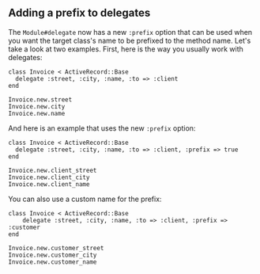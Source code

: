 ## Adding a prefix to delegates

The `Module#delegate` now has a new `:prefix` option that can be used when you want the target class's name to be prefixed to the method name. Let's take a look at two examples. First, here is the way you usually work with delegates:

	class Invoice < ActiveRecord::Base
	  delegate :street, :city, :name, :to => :client
	end

	Invoice.new.street
	Invoice.new.city
	Invoice.new.name

And here is an example that uses the new `:prefix` option:

	class Invoice < ActiveRecord::Base
	  delegate :street, :city, :name, :to => :client, :prefix => true
	end

	Invoice.new.client_street
	Invoice.new.client_city
	Invoice.new.client_name

You can also use a custom name for the prefix:

	class Invoice < ActiveRecord::Base
		delegate :street, :city, :name, :to => :client, :prefix => :customer
	end

	Invoice.new.customer_street
	Invoice.new.customer_city
	Invoice.new.customer_name
